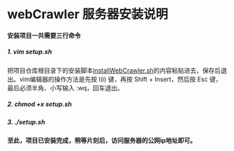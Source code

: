 # webCrawler 服务器安装说明

#### 安装项目一共需要三行命令
##### 1. vim setup.sh
把项目仓库根目录下的安装脚本[installWebCrawler.sh](https://github.com/junyalu/webCrawler/blob/master/installWebCrawler.sh)的内容粘贴进去，保存后退出。vim编辑器的操作方法是先按 I(i) 键，再按 Shift + Insert，然后按 Esc 键，最后必须半角、小写输入 :wq，回车退出。
##### 2. chmod +x setup.sh
##### 3. ./setup.sh

#### 至此，项目已安装完成，稍等片刻后，访问服务器的公网ip地址即可。


